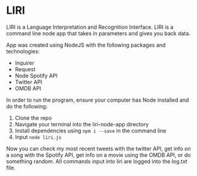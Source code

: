 # LIRI
LIRI is a Language Interpretation and Recognition Interface. LIRI is a command line node app that takes in parameters and gives you back data.

App was created using NodeJS with the following packages and technologies:
* Inquirer
* Request
* Node Spotify API
* Twitter API
* OMDB API

In order to run the program, ensure your computer has Node installed and do the following:
1. Clone the repo
2. Navigate your terminal into the liri-node-app directory
3. Install dependencies using `npm i --save` in the command line
4. Input `node liri.js`

Now you can check my most recent tweets with the twitter API, get info on a song with the Spotify API, get info on a movie using the OMDB API, or do something random.  All commands input into liri are logged into the log.txt file.